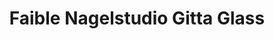 ---
title: "Faible Nagelstudio Gitta Glass"
url: /hueckeswagen/faible-nagelstudio-gitta-glass/
shop: Kosmetik
---